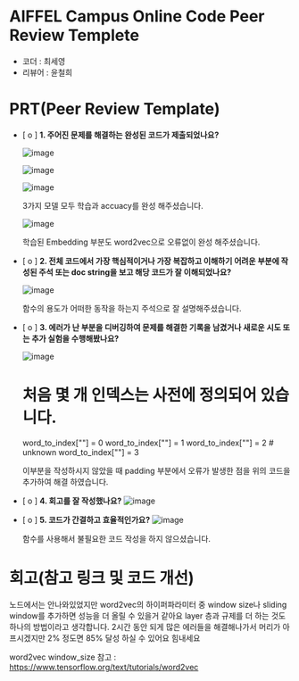 # AIFFEL Campus Online Code Peer Review Templete
- 코더 : 최세영
- 리뷰어 : 윤철희


# PRT(Peer Review Template)
- [ o ]  **1. 주어진 문제를 해결하는 완성된 코드가 제출되었나요?**

  ![image](https://github.com/user-attachments/assets/4bd5a234-eb9c-4f4a-aaac-e06cba5b7a26)

  ![image](https://github.com/user-attachments/assets/7c5826d9-9720-4e38-9ad6-b81ea9960cc4)

  ![image](https://github.com/user-attachments/assets/fef5d11e-842a-48ae-a948-cf4f3bb76eac)


    3가지 모델 모두 학습과 accuacy를 완성 해주셨습니다.


  ![image](https://github.com/user-attachments/assets/37eb436e-e66b-4bb3-925e-ae7127b7d6f2)

    학습된 Embedding 부분도 word2vec으로 오류없이 완성 해주셨습니다. 

          
    
- [ o ]  **2. 전체 코드에서 가장 핵심적이거나 가장 복잡하고 이해하기 어려운 부분에 작성된 
주석 또는 doc string을 보고 해당 코드가 잘 이해되었나요?**

  ![image](https://github.com/user-attachments/assets/ca53cb8f-782f-4530-91cb-a56839b01494)

    함수의 용도가 어떠한 동작을 하는지 주석으로 잘 설명해주셨습니다. 

        
        
- [ o ]  **3. 에러가 난 부분을 디버깅하여 문제를 해결한 기록을 남겼거나
새로운 시도 또는 추가 실험을 수행해봤나요?**

    ![image](https://github.com/user-attachments/assets/a5fc9197-c617-459b-a907-36e8c5455f7a)

    
    # 처음 몇 개 인덱스는 사전에 정의되어 있습니다.
    word_to_index["<PAD>"] = 0
    word_to_index["<BOS>"] = 1
    word_to_index["<UNK>"] = 2  # unknown
    word_to_index["<UNUSED>"] = 3

    이부분을 작성하시지 않았을 때 padding 부분에서 오류가 발생한 점을 위의 코드을 추가하여 해결 하였습니다. 
    
- [ o ]  **4. 회고를 잘 작성했나요?**
    ![image](https://github.com/user-attachments/assets/9f716944-bfa8-4b99-9558-59f3a9d4e4ae)

    
        
- [ o ]  **5. 코드가 간결하고 효율적인가요?**
    ![image](https://github.com/user-attachments/assets/157c3820-8ad5-4dad-bc74-f0a8b50dccb5)

    함수를 사용해서 불필요한 코드 작성을 하지 않으셨습니다. 

# 회고(참고 링크 및 코드 개선)

 노드에서는 안나와있었지만 word2vec의 하이퍼파라미터 중 window size나 sliding window를 추가하면 성능을 더 올릴 수 있을거 같아요
 layer 층과 규제를 더 하는 것도 하나의 방법이라고 생각합니다. 
 2시간 동안 되게 많은 에러들을 해결해나가서 머리가 아프시겠지만 2% 정도면 85% 달성 하실 수 있어요 힘내세요

 word2vec window_size 참고 : https://www.tensorflow.org/text/tutorials/word2vec
 
